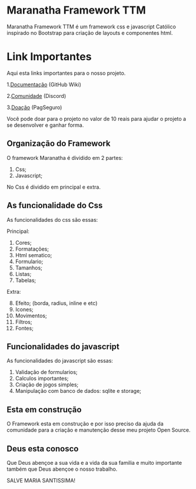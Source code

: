 # Maranatha Framework TTM

Maranatha Framework TTM é um framework css e javascript Católico inspirado no Bootstrap para criação de layouts e componentes html.

# Link Importantes

Aqui esta links importantes para o nosso projeto.

1.[Documentação](https://github.com/Ninho12/Maranatha-Framework-TTM/wiki) (GitHub Wiki)

2.[Comunidade](https://discord.gg/PkkxbE4U) (Discord)

3.[Doação](https://pag.ae/7YZEFwnut) (PagSeguro)

Você pode doar para o projeto no valor de 10 reais para ajudar o projeto a se desenvolver e ganhar forma.

## Organização do Framework

O framework Maranatha é dividido em 2 partes:

1. Css;
2. Javascript;

No Css é dividido em principal e extra.

## As funcionalidade do Css

As funcionalidades do css são essas:

Principal:

1. Cores;
2. Formatações;
3. Html sematico;
4. Formulario;
5. Tamanhos;
6. Listas;
7. Tabelas;

Extra:

8. Efeito; (borda, radius, inline e etc)
9. Icones;
10. Movimentos;
11. Filtros;
12. Fontes;



## Funcionalidades do javascript

As funcionalidades do javascript são essas:

1. Validação de formularios;
2. Calculos importantes;
3. Criação de jogos simples;
4. Manipulação com banco de dados: sqlite e storage;


## Esta em construção

O Framework esta em construção e por isso preciso da ajuda da comunidade para a criação e manutenção desse meu projeto Open Source.

## Deus esta conosco

Que Deus abençoe a sua vida e a vida da sua familia e muito importante também que Deus abençoe o nosso trabalho.

SALVE MARIA SANTISSIMA!
